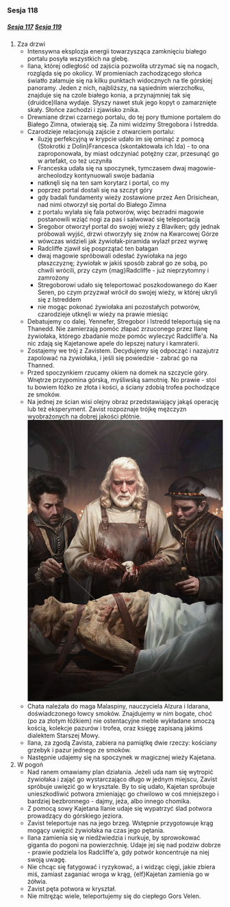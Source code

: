 ### Sesja 118
##### [Sesja 117](#sesja-117) [Sesja 119](#sesja-119)
1. Zza drzwi
    - Intensywna eksplozja energii towarzysząca zamknięciu białego portalu posyła wszystkich na glebę.
    - Ilana, której odległość od zajścia pozwoliła utrzymać się na nogach, rozgląda się po okolicy. W promieniach zachodzącego słońca światło załamuje się na kilku punktach widocznych na tle górskiej panoramy. Jeden z nich, najbliższy, na sąsiednim wierzchołku, znajduje się na czole białego konia, a przynajmniej tak się {druidce}Ilana wydaje. Słyszy nawet stuk jego kopyt o zamarznięte skały. Słońce zachodzi i zjawisko znika.
    - Drewniane drzwi czarnego portalu, do tej pory tłumione portalem do Białego Zimna, otwierają się. Za nimi widzimy Stregobora i Istredda.
    - Czarodzieje relacjonują zajście z otwarciem portalu:
        - iluzję perfekcyjną w krypcie udało im się ominąć z pomocą {Stokrotki z Dolin}Francesca (skontaktowała ich Ida) - to ona zaproponowała, by miast odczyniać potężny czar, przesunąć go w artefakt, co też uczyniła
        - Franceska udała się na spoczynek, tymczasem dwaj magowie-archeolodzy kontynuowali swoje badania
        - natknęli się na ten sam korytarz i portal, co my
        - poprzez portal dostali się na szczyt góry
        - gdy badali fundamenty wieży zostawione przez Aen Drisichean, nad nimi otworzył się portal do Białego Zimna
        - z portalu wylała się fala potworów, więc bezradni magowie postanowili wziąć nogi za pas i salwować się teleportacją
        - Sregobor otworzył portal do swojej wieży z Blaviken; gdy jednak próbowali wyjść, drzwi otworzyły się znów na Kwarcowej Górze
        - wówczas widzieli jak żywiołak-piramida wylazł przez wyrwę
        - Radcliffe zjawił się posprzątać ten bałagan
        - dwaj magowie spróbowali odesłać żywiołaka na jego płaszczyznę; żywiołak  w jakiś sposób zabrał go ze sobą, po chwili wrócili, przy czym {mag}Radcliffe - już nieprzytomny i zamrożony
        - Stregoborowi udało się teleportować poszkodowanego do Kaer Seren, po czym przyzwał wrócił do swojej wieży, w której ukryli się z Istreddem
        - nie mogąc pokonać żywiołaka ani pozostałych potworów, czarodzieje utknęli w wieży na prawie miesiąc
    - Debatujemy co dalej. Yennefer, Stregobor i Istredd teleportują się na Thanedd. Nie zamierzają pomóc złapać zrzuconego przez Ilanę żywiołaka, którego zbadanie może pomóc wyleczyć Radcliffe'a. Na nic zdają się Kajetanowe apele do lepszej natury i kamraterii.
    - Zostajemy we trój z Zavistem. Decydujemy się odpocząć i nazajutrz zapolować na żywiołaka, i jeśli się powiedzie - zabrać go na Thanned.
    - Przed spoczynkiem rzucamy okiem na domek na szczycie góry. Wnętrze przypomina górską, myśliwską samotnię. No prawie - stoi tu bowiem łóżko ze złota i kości, a ściany zdobią trofea pochodzące ze smoków.
    - Na jednej ze ścian wisi olejny obraz przedstawiający jakąś operację lub też eksperyment. Zavist rozpoznaje trójkę mężczyzn wyobrażonych na dobrej jakości płótnie.
      ![obrazSesja118](https://github.com/nipsufn/dnd-ki/raw/master/img/obrazSesja118.jpg "obrazSesja118")<a id="obraz"></a>
    - Chata należała do maga Malaspiny, nauczyciela Alzura i Idarana, doświadczonego łowcy smoków. Znajdujemy w nim bogate, choć (po za złotym łóżkiem) nie ostentacyjne meble wykładane smoczą kością, kolekcje pazurów i trofea, oraz księgę zapisaną jakimś dialektem Starszej Mowy.
    - Ilana, za zgodą Zavista, zabiera na pamiątkę dwie rzeczy: kościany grzebyk i pazur jednego ze smoków.
    - Następnie udajemy się na spoczynek w magicznej wieży Kajetana.
2. W pogoń
    - Nad ranem omawiamy plan działania. Jeżeli uda nam się wytropić żywiołaka i zająć go wystarczająco długo w jednym miejscu, Zavist spróbuje uwięzić go w krysztale. By to się udało, Kajetan spróbuje unieszkodliwić potwora zmieniając go chwilowo w coś mniejszego i bardziej bezbronnego - dajmy, jeża, albo innego chomika.
    - Z pomocą sowy Kajetana Ilanie udaje się wypatrzyć ślad potwora prowadzący do górskiego jeziora.
    - Zavist teleportuje nas na jego brzeg. Wstępnie przygotowuje krąg mogący uwięzić żywiołaka na czas jego pętania.
    - Ilana zamienia się w niedźwiedzia i nurkuje, by sprowokować giganta do pogoni na powierzchnię. Udaje jej się nad podziw dobrze - prawie podziela los Radcliffe'a, gdy potwór koncentruje na niej swoją uwagę.
    - Nie chcąc się fatygować i ryzykować, a i widząc cięgi, jakie zbiera miś, zamiast zaganiać wroga w krąg, {elf}Kajetan zamienia go w żółwia.
    - Zavist pęta potwora w kryształ.
    - Nie mitrężąc wiele, teleportujemy się do ciepłego Gors Velen.